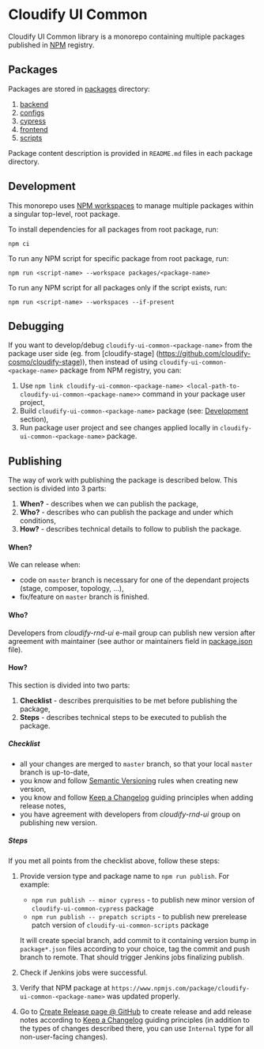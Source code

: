 # Cloudify UI Common

Cloudify UI Common library is a monorepo containing multiple packages published in [NPM](https://www.npmjs.com)
registry. 

## Packages

Packages are stored in [packages](./packages) directory:
1. [backend](./packages/backend)
1. [configs](./packages/configs)
1. [cypress](./packages/cypress)
1. [frontend](./packages/frontend)
1. [scripts](./packages/scripts)

Package content description is provided in `README.md` files in each package directory.

## Development

This monorepo uses [NPM workspaces](https://docs.npmjs.com/cli/v8/using-npm/workspaces) to manage multiple packages 
within a singular top-level, root package.

To install dependencies for all packages from root package, run:
```
npm ci
```

To run any NPM script for specific package from root package, run: 
```
npm run <script-name> --workspace packages/<package-name>
```

To run any NPM script for all packages only if the script exists, run:
```
npm run <script-name> --workspaces --if-present
```

## Debugging

If you want to develop/debug `cloudify-ui-common-<package-name>` from the package user side (eg. from [cloudify-stage]
(https://github.com/cloudify-cosmo/cloudify-stage)), then instead of using `cloudify-ui-common-<package-name>` package from NPM 
registry, you can:
1. Use `npm link cloudify-ui-common-<package-name> <local-path-to-cloudify-ui-common-<package-name>>` command in your package user project,
1. Build `cloudify-ui-common-<package-name>` package (see: [Development](#development) section),
1. Run package user project and see changes applied locally in `cloudify-ui-common-<package-name>` package.

## Publishing

The way of work with publishing the package is described below. This section is divided into 3 parts:
1. **When?** - describes when we can publish the package,
1. **Who?** - describes who can publish the package and under which conditions,
1. **How?** - describes technical details to follow to publish the package.

#### When?

We can release when:
- code on `master` branch is necessary for one of the dependant projects (stage, composer, topology, ...),
- fix/feature on `master` branch is finished.

#### Who?

Developers from _cloudify-rnd-ui_ e-mail group can publish new version after agreement with maintainer
(see author or maintainers field in [package.json](./package.json) file).

#### How?

This section is divided into two parts:
1. **Checklist** - describes prerquisities to be met before publishing the package,
1. **Steps** - describes technical steps to be executed to publish the package.

##### Checklist

* all your changes are merged to `master` branch, so that your local `master` branch is up-to-date,
* you know and follow [Semantic Versioning](https://semver.org/#summary) rules when creating new version,
* you know and follow [Keep a Changelog](https://keepachangelog.com/en/1.1.0/#how) guiding principles when adding release notes,
* you have agreement with developers from _cloudify-rnd-ui_ group on publishing new version.

##### Steps

If you met all points from the checklist above, follow these steps:

1. Provide version type and package name to `npm run publish`. For example:

    * `npm run publish -- minor cypress` - to publish new minor version of `cloudify-ui-common-cypress` package
    * `npm run publish -- prepatch scripts` - to publish new prerelease patch version of `cloudify-ui-common-scripts` 
      package
  
   It will create special branch, add commit to it containing version bump in `package*.json` files according to your 
   choice, tag the commit and push branch to remote. That should trigger Jenkins jobs finalizing publish.

1. Check if Jenkins jobs were successful.

1. Verify that NPM package at `https://www.npmjs.com/package/cloudify-ui-common-<package-name>` was updated properly.

1. Go to [Create Release page @ GitHub](https://github.com/cloudify-cosmo/cloudify-ui-common/releases/new) to create
   release and add release notes according to [Keep a Changelog](https://keepachangelog.com/en/1.1.0/#how) guiding
   principles (in addition to the types of changes described there, you can use `Internal` type for all non-user-facing
   changes).
